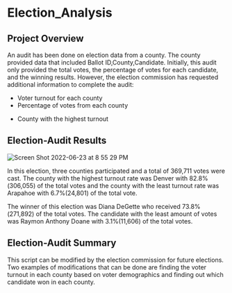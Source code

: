 # Election_Analysis

## Project Overview

An audit has been done on election data from a county. The county provided data that included Ballot ID,County,Candidate. Initially, this audit only provided the total votes, the percentage of votes for each candidate, and the winning results. However, the election commission has requested additional information to complete the audit:

  * Voter turnout for each county
  * Percentage of votes from each county
  - County with the highest turnout

## Election-Audit Results

![Screen Shot 2022-06-23 at 8 55 29 PM](https://user-images.githubusercontent.com/85198012/175438851-b2190f8e-0a52-4381-9f36-cba7e4443f86.png)


In this election, three counties participated and a total of 369,711 votes were cast. The county with the highest turnout rate was Denver with 82.8%(306,055) of the total votes and the county with the least turnout rate was Arapahoe with 6.7%(24,801) of the total vote. 

The winner of this election was Diana DeGette who received 73.8%(271,892) of the total votes. The candidate with the least amount of votes was Raymon Anthony Doane with 3.1%(11,606) of the total votes. 


## Election-Audit Summary
This script can be modified by the election commission for future elections. Two examples of modifications that can be done are finding the voter turnout in each county based on voter demographics and finding out which candidate won in each county.

